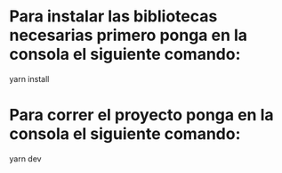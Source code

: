 # Para instalar las bibliotecas necesarias primero ponga en la consola el siguiente comando:
yarn install
# Para correr el proyecto ponga en la consola el siguiente comando:
yarn dev

